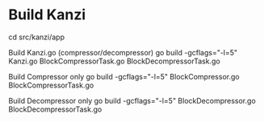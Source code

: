 Build Kanzi
===========

cd src/kanzi/app


Build Kanzi.go (compressor/decompressor)
go build -gcflags="-l=5" Kanzi.go BlockCompressorTask.go BlockDecompressorTask.go


Build Compressor only
go build -gcflags="-l=5" BlockCompressor.go BlockCompressorTask.go 


Build Decompressor only
go build -gcflags="-l=5" BlockDecompressor.go BlockDecompressorTask.go 
